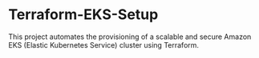 # Terraform-EKS-Setup
This project automates the provisioning of a scalable and secure Amazon EKS (Elastic Kubernetes Service) cluster using Terraform.
